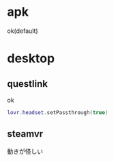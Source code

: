 # apk

ok(default)

# desktop

## questlink

ok

```lua
lovr.headset.setPassthrough(true)
```

## steamvr

動きが怪しい
